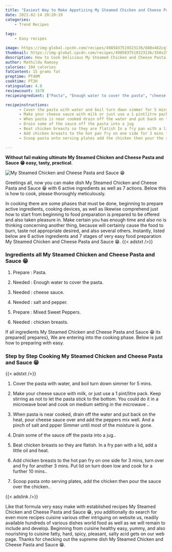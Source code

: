 ```yaml
---
title: "Easiest Way to Make Appetizing My Steamed Chicken and Cheese Pasta and Sauce   "
date: 2021-02-14 20:20:19
categories:
    - Trend Recipes
    
tags:
    - Easy recipes

image: https://img-global.cpcdn.com/recipes/4985037519323136/680x482cq70/my-steamed-chicken-and-cheese-pasta-and-sauce-😁-recipe-main-photo.jpg
thumbnail: https://img-global.cpcdn.com/recipes/4985037519323136/350x250cq70/my-steamed-chicken-and-cheese-pasta-and-sauce-😁-recipe-main-photo.jpg
description: How to Cook Delicious My Steamed Chicken and Cheese Pasta and Sauce    with 6 ingredients and 7 stages of easy cooking.
author: Mathilda Ramsey
calories: 104 calories
fatContent: 15 grams fat
preptime: PT40M
cooktime: PT2H
ratingvalue: 4.8
reviewcount: 1678
recipeingredient: ["Pasta", "Enough water to cover the pasta", "cheese sauce", "salt and pepper", "Mixed Sweet Peppers", "chicken breasts"]

recipeinstructions: 
      - Cover the pasta with water and boil turn down simmer for 5 mins 
      - Make your cheese sauce with milk or just use a 1 pintlitre pack Keep stirring as not to let the pasta stick to the bottom You could do it in a microwave bowl and cook on medium setting in the microwave  
      - When pasta is near cooked drain off the water and put back on the heat pour cheese sauce over and add the peppers mix well And a pinch of salt and ppper Simmer until most of the moisture is gone 
      - Drain some of the sauce off the pasta into a jug 
      - Beat chicken breasts so they are flatish In a fry pan with a lid add a little oil and heat 
      - Add chicken breasts to the hot pan fry on one side for 3 mins turn over and fry for another 3 mins Put lid on turn doen low and cook for a further 10 mins 
      - Scoop pasta onto serving plates add the chicken then pour the sauce over the chicken

---
```




**Without fail making ultimate My Steamed Chicken and Cheese Pasta and Sauce   😁 easy, tasty, practical**. 


![My Steamed Chicken and Cheese Pasta and Sauce   😁](https://img-global.cpcdn.com/recipes/4985037519323136/680x482cq70/my-steamed-chicken-and-cheese-pasta-and-sauce-😁-recipe-main-photo.jpg "My Steamed Chicken and Cheese Pasta and Sauce   😁")




Greetings all, now you can make dish My Steamed Chicken and Cheese Pasta and Sauce   😁 with 6 active ingredients as well as 7 actions. Below this is how to cook, please thoroughly meticulously.

In cooking there are some phases that must be done, beginning to prepare active ingredients, cooking devices, as well as likewise comprehend just how to start from beginning to food preparation is prepared to be offered and also taken pleasure in. Make certain you has enough time and also no is thinking concerning another thing, because will certainly cause the food to burn, taste not appropriate desired, and also several others. Instantly, listed below are 6 active ingredients and 7 stages of very easy food preparation My Steamed Chicken and Cheese Pasta and Sauce   😁.
{{< adstxt />}}

### Ingredients all My Steamed Chicken and Cheese Pasta and Sauce   😁


1. Prepare  : Pasta.

1. Needed  : Enough water to cover the pasta.

1. Needed  : cheese sauce.

1. Needed  : salt and pepper.

1. Prepare  : Mixed Sweet Peppers.

1. Needed  : chicken breasts.



If all ingredients My Steamed Chicken and Cheese Pasta and Sauce   😁 its prepared| prepares}, We are entering into the cooking phase. Below is just how to preparing with easy.

### Step by Step Cooking My Steamed Chicken and Cheese Pasta and Sauce   😁

{{< adstxt />}}


1. Cover the pasta with water, and boil turn down simmer for 5 mins.



1. Make your cheese sauce with milk, or just use a 1 pint/litre pack. Keep stirring as not to let the pasta stick to the bottom. You could do it in a microwave bowl and cook on medium setting in the microwave ..



1. When pasta is near cooked, drain off the water and put back on the heat, pour cheese sauce over and add the peppers mix well. And a pinch of salt and ppper Simmer until most of the moisture is gone.



1. Drain some of the sauce off the pasta into a jug..



1. Beat chicken breasts so they are flatish. In a fry pan with a lid, add a little oil and heat.



1. Add chicken breasts to the hot pan fry on one side for 3 mins, turn over and fry for another 3 mins. Put lid on turn doen low and cook for a further 10 mins..



1. Scoop pasta onto serving plates, add the chicken then pour the sauce over the chicken..





{{< adslink />}}

Like that formula very easy make with established recipes My Steamed Chicken and Cheese Pasta and Sauce   😁, you additionally do search for even more recipes cuisine various other intriguing on website us, readily available hundreds of various dishes world food as well as we will remain to include and develop. Beginning from cuisine healthy easy, yummy, and also nourishing to cuisine fatty, hard, spicy, pleasant, salty acid gets on our web page. Thanks for checking out the supreme dish My Steamed Chicken and Cheese Pasta and Sauce   😁.
